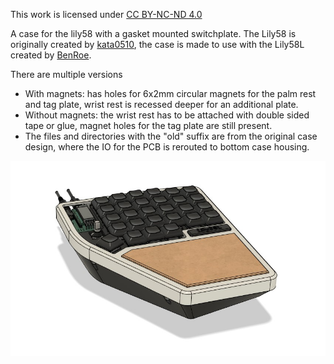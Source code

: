  <p xmlns:cc="http://creativecommons.org/ns#" >This work is licensed under <a href="https://creativecommons.org/licenses/by-nc-nd/4.0/?ref=chooser-v1" target="_blank" rel="license noopener noreferrer" style="display:inline-block;">CC BY-NC-ND 4.0<img style="height:22px!important;margin-left:3px;vertical-align:text-bottom;" src="https://mirrors.creativecommons.org/presskit/icons/cc.svg?ref=chooser-v1" alt=""><img style="height:22px!important;margin-left:3px;vertical-align:text-bottom;" src="https://mirrors.creativecommons.org/presskit/icons/by.svg?ref=chooser-v1" alt=""><img style="height:22px!important;margin-left:3px;vertical-align:text-bottom;" src="https://mirrors.creativecommons.org/presskit/icons/nc.svg?ref=chooser-v1" alt=""><img style="height:22px!important;margin-left:3px;vertical-align:text-bottom;" src="https://mirrors.creativecommons.org/presskit/icons/nd.svg?ref=chooser-v1" alt=""></a></p> 

A case for the lily58 with a gasket mounted switchplate. The Lily58 is originally created by [kata0510](https://github.com/kata0510), the case is made to use with the Lily58L created by [BenRoe](https://github.com/BenRoe).

There are multiple versions
* With magnets: has holes for 6x2mm circular magnets for the palm rest and tag plate, wrist rest is recessed deeper for an additional plate.
* Without magnets: the wrist rest has to be attached with double sided tape or glue, magnet holes for the tag plate are still present.
* The files and directories with the "old" suffix are from the original case design, where the IO for the PCB is rerouted to bottom case housing.

![](https://github.com/SineScire/LilyCase/blob/4a8946212f857d188d4f45ce229c128c383de94c/Images/Angled%20view.jpg)
